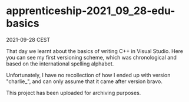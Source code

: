 # apprenticeship-2021_09_28-edu-basics
2021-09-28 CEST

That day we learnt about the basics of writing C++ in Visual Studio. Here you can see my first versioning scheme, which was chronological and based on the international spelling alphabet.

Unfortunately, I have no recollection of how I ended up with version "charlie_", and can only assume that it came after version bravo.

This project has been uploaded for archiving purposes.
